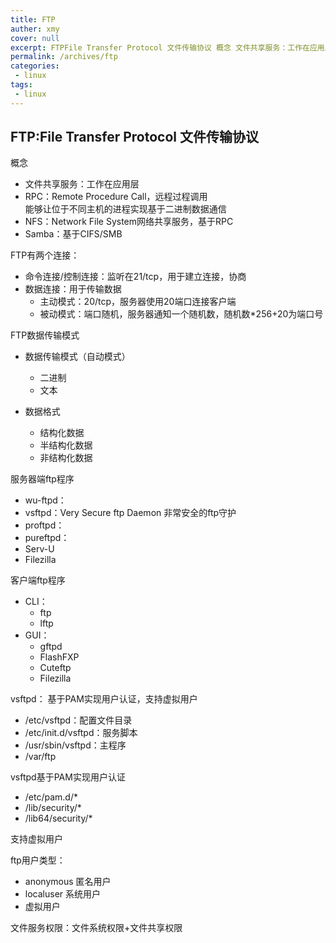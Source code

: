 ```yaml
---
title: FTP
auther: xmy
cover: null
excerpt: FTPFile Transfer Protocol 文件传输协议 概念 文件共享服务：工作在应用层 RPC：Remote Procedure Call，远程过程调用 能够让位于不同主机&#
permalink: /archives/ftp
categories:
 - linux
tags: 
 - linux
---
```


## FTP:File Transfer Protocol 文件传输协议
概念  
* 文件共享服务：工作在应用层  
* RPC：Remote Procedure Call，远程过程调用  
    能够让位于不同主机的进程实现基于二进制数据通信  
* NFS：Network File System网络共享服务，基于RPC
* Samba：基于CIFS/SMB


FTP有两个连接：  
* 命令连接/控制连接：监听在21/tcp，用于建立连接，协商  
* 数据连接：用于传输数据  
    * 主动模式：20/tcp，服务器使用20端口连接客户端  
    * 被动模式：端口随机，服务器通知一个随机数，随机数*256+20为端口号   

FTP数据传输模式
* 数据传输模式（自动模式）  
    * 二进制  
    * 文本  

* 数据格式  
    * 结构化数据  
    * 半结构化数据  
    * 非结构化数据  

服务器端ftp程序
* wu-ftpd：
* vsftpd：Very Secure ftp Daemon 非常安全的ftp守护
* proftpd：
* pureftpd：
* Serv-U
* Filezilla
 
客户端ftp程序  
* CLI：
    * ftp
    * lftp
* GUI：
    * gftpd
    * FlashFXP
    * Cuteftp
    * Filezilla

vsftpd：
基于PAM实现用户认证，支持虚拟用户
* /etc/vsftpd：配置文件目录
* /etc/init.d/vsftpd：服务脚本
* /usr/sbin/vsftpd：主程序
* /var/ftp

vsftpd基于PAM实现用户认证
* /etc/pam.d/*
* /lib/security/*
* /lib64/security/* 

支持虚拟用户

ftp用户类型：  
* anonymous 匿名用户
* localuser 系统用户
* 虚拟用户  

文件服务权限：文件系统权限+文件共享权限